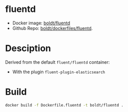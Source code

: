 # fluentd 

* Docker image: [boldt/fluentd](https://hub.docker.com/r/boldt/fluentd/)
* Github Repo: [boldt/dockerfiles/fluentd](https://github.com/boldt/dockerfiles/tree/master/fluentd/).

# Desciption

Derived from the default `fluent/fluentd` container:

* With the plugin `fluent-plugin-elasticsearch`

# Build

```bash
docker build -f Dockerfile.fluentd -t boldt/fluentd .
```
